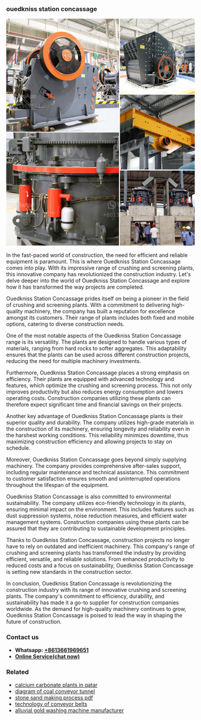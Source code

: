 <h3>ouedkniss station concassage</h3><img src='1708663438.jpg' alt=''><p>In the fast-paced world of construction, the need for efficient and reliable equipment is paramount. This is where Ouedkniss Station Concassage comes into play. With its impressive range of crushing and screening plants, this innovative company has revolutionized the construction industry. Let's delve deeper into the world of Ouedkniss Station Concassage and explore how it has transformed the way projects are completed.</p><p>Ouedkniss Station Concassage prides itself on being a pioneer in the field of crushing and screening plants. With a commitment to delivering high-quality machinery, the company has built a reputation for excellence amongst its customers. Their range of plants includes both fixed and mobile options, catering to diverse construction needs.</p><p>One of the most notable aspects of the Ouedkniss Station Concassage range is its versatility. The plants are designed to handle various types of materials, ranging from hard rocks to softer aggregates. This adaptability ensures that the plants can be used across different construction projects, reducing the need for multiple machinery investments.</p><p>Furthermore, Ouedkniss Station Concassage places a strong emphasis on efficiency. Their plants are equipped with advanced technology and features, which optimize the crushing and screening process. This not only improves productivity but also reduces energy consumption and lowers operating costs. Construction companies utilizing these plants can therefore expect significant time and financial savings on their projects.</p><p>Another key advantage of Ouedkniss Station Concassage plants is their superior quality and durability. The company utilizes high-grade materials in the construction of its machinery, ensuring longevity and reliability even in the harshest working conditions. This reliability minimizes downtime, thus maximizing construction efficiency and allowing projects to stay on schedule.</p><p>Moreover, Ouedkniss Station Concassage goes beyond simply supplying machinery. The company provides comprehensive after-sales support, including regular maintenance and technical assistance. This commitment to customer satisfaction ensures smooth and uninterrupted operations throughout the lifespan of the equipment.</p><p>Ouedkniss Station Concassage is also committed to environmental sustainability. The company utilizes eco-friendly technology in its plants, ensuring minimal impact on the environment. This includes features such as dust suppression systems, noise reduction measures, and efficient water management systems. Construction companies using these plants can be assured that they are contributing to sustainable development principles.</p><p>Thanks to Ouedkniss Station Concassage, construction projects no longer have to rely on outdated and inefficient machinery. This company's range of crushing and screening plants has transformed the industry by providing efficient, versatile, and reliable solutions. From enhanced productivity to reduced costs and a focus on sustainability, Ouedkniss Station Concassage is setting new standards in the construction sector.</p><p>In conclusion, Ouedkniss Station Concassage is revolutionizing the construction industry with its range of innovative crushing and screening plants. The company's commitment to efficiency, durability, and sustainability has made it a go-to supplier for construction companies worldwide. As the demand for high-quality machinery continues to grow, Ouedkniss Station Concassage is poised to lead the way in shaping the future of construction.</p><h3>Contact us</h3><ul><li><strong>Whatsapp:&nbsp;<a href="https://wa.me/8613661969651">+8613661969651</a></strong></li><li><a href="https://swt.shibang-china.com/?git&amp;zhl&amp;ouedkniss station concassage"><strong>Online Service(chat now)</strong></a></li></ul><h3>Related</h3><ul><li><a href='calcium carbonate plants in qatar.md'>calcium carbonate plants in qatar</a></li><li><a href='diagram of coal conveyor tunnel.md'>diagram of coal conveyor tunnel</a></li><li><a href='stone sand making process pdf.md'>stone sand making process pdf</a></li><li><a href='technology of conveyor belts.md'>technology of conveyor belts</a></li><li><a href='alluvial gold washing machine manufacturer.md'>alluvial gold washing machine manufacturer</a></li></ul>